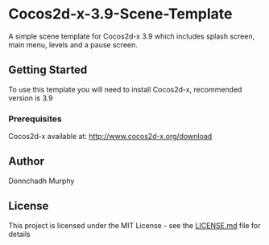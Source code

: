 # Cocos2d-x-3.9-Scene-Template

A simple scene template for Cocos2d-x 3.9 which includes splash screen, main menu, levels and a pause screen.

## Getting Started

To use this template you will need to install Cocos2d-x, recommended version is 3.9

### Prerequisites

Cocos2d-x available at: http://www.cocos2d-x.org/download

## Author

Donnchadh Murphy

## License

This project is licensed under the MIT License - see the [LICENSE.md](LICENSE.md) file for details
